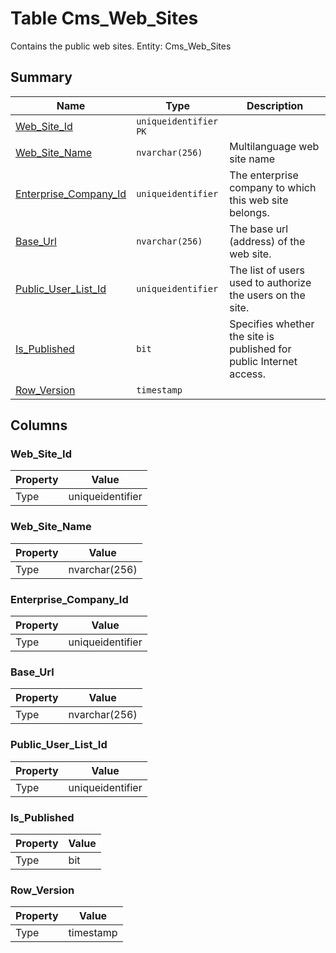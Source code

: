 # Table Cms_Web_Sites

Contains the public web sites. Entity: Cms_Web_Sites

## Summary

| Name | Type | Description |
| - | - | --- |
|[Web_Site_Id](#web_site_id)|`uniqueidentifier` `PK`||
|[Web_Site_Name](#web_site_name)|`nvarchar(256)` |Multilanguage web site name|
|[Enterprise_Company_Id](#enterprise_company_id)|`uniqueidentifier` |The enterprise company to which this web site belongs.|
|[Base_Url](#base_url)|`nvarchar(256)` |The base url (address) of the web site.|
|[Public_User_List_Id](#public_user_list_id)|`uniqueidentifier` |The list of users used to authorize the users on the site.|
|[Is_Published](#is_published)|`bit` |Specifies whether the site is published for public Internet access.|
|[Row_Version](#row_version)|`timestamp` ||

## Columns

### Web_Site_Id

| Property | Value |
| - | - |
|Type|uniqueidentifier|

### Web_Site_Name

| Property | Value |
| - | - |
|Type|nvarchar(256)|

### Enterprise_Company_Id

| Property | Value |
| - | - |
|Type|uniqueidentifier|

### Base_Url

| Property | Value |
| - | - |
|Type|nvarchar(256)|

### Public_User_List_Id

| Property | Value |
| - | - |
|Type|uniqueidentifier|

### Is_Published

| Property | Value |
| - | - |
|Type|bit|

### Row_Version

| Property | Value |
| - | - |
|Type|timestamp|



